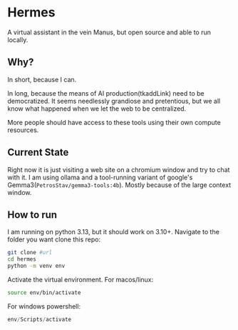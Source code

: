 # Hermes

A virtual assistant in the vein Manus, but open source and able to run locally.

## Why?
In short, because I can.

In long, because the means of AI production(tkaddLink) need to be democratized. It seems needlessly grandiose and pretentious, but we all know what happened when we let the web to be centralized.

More people should have access to these tools using their own compute resources.


## Current State
Right now it is just visiting a web site on a chromium window and try to chat with it. I am using ollama and a tool-running variant of google's Gemma3(`PetrosStav/gemma3-tools:4b`). Mostly because of the large context window.

## How to run

I am running on python 3.13, but it should work on 3.10+. Navigate to the folder you want clone this repo:

```bash
git clone #url
cd hermes
python -m venv env
```
Activate the virtual environment. For macos/linux:

```bash
source env/bin/activate
```

For windows powershell:

```powershell
env/Scripts/activate
```